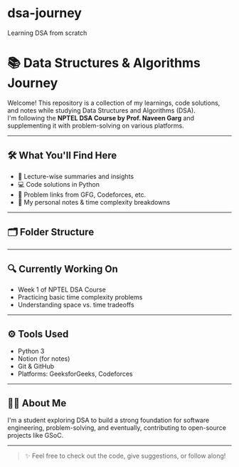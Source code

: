 # dsa-journey
Learning DSA from scratch 

# 📚 Data Structures & Algorithms Journey

Welcome! This repository is a collection of my learnings, code solutions, and notes while studying Data Structures and Algorithms (DSA).  
I'm following the **NPTEL DSA Course by Prof. Naveen Garg** and supplementing it with problem-solving on various platforms.

---

## 🛠️ What You'll Find Here

- 📖 Lecture-wise summaries and insights
- 💻 Code solutions in Python
- 🔢 Problem links from GFG, Codeforces, etc.
- 🧠 My personal notes & time complexity breakdowns

---

## 🗂️ Folder Structure











---

## 🔍 Currently Working On

- Week 1 of NPTEL DSA Course
- Practicing basic time complexity problems
- Understanding space vs. time tradeoffs

---

## ⚙️ Tools Used

- Python 3
- Notion (for notes)
- Git & GitHub
- Platforms: GeeksforGeeks, Codeforces

---

## 🧑‍💻 About Me

I'm a student exploring DSA to build a strong foundation for software engineering, problem-solving, and eventually, contributing to open-source projects like GSoC.

---

> ✨ Feel free to check out the code, give suggestions, or follow along!
